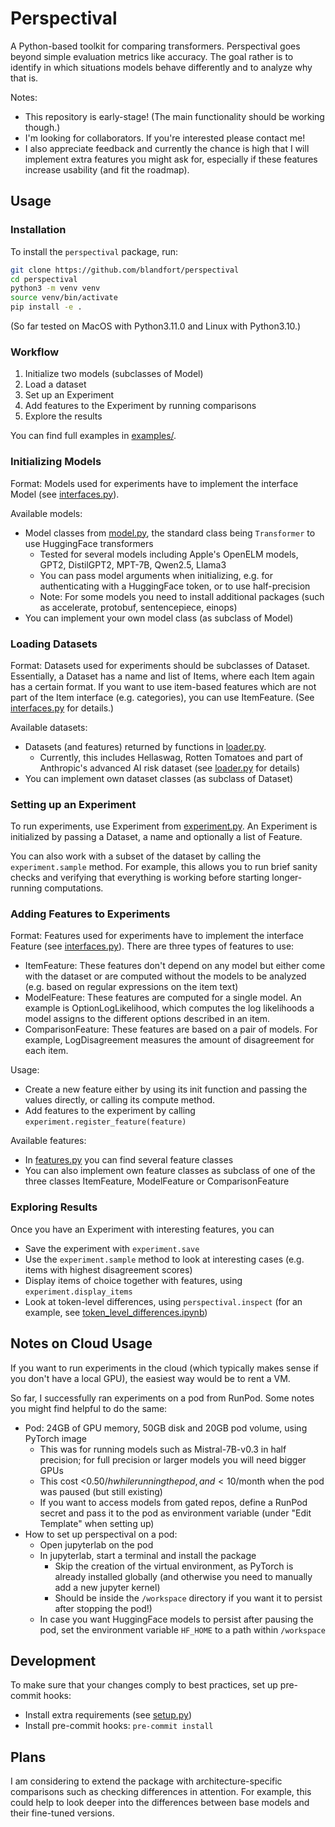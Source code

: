 # Perspectival

A Python-based toolkit for comparing transformers.
Perspectival goes beyond simple evaluation metrics like accuracy.
The goal rather is to identify in which situations models behave differently and to analyze why that is.

Notes:

* This repository is early-stage! (The main functionality should be working though.)
* I'm looking for collaborators. If you're interested please contact me!
* I also appreciate feedback and currently the chance is high that I will implement extra features you might ask for, especially if these features increase usability (and fit the roadmap).


## Usage

### Installation

To install the `perspectival` package, run:

```bash
git clone https://github.com/blandfort/perspectival
cd perspectival
python3 -m venv venv
source venv/bin/activate
pip install -e .
```

(So far tested on MacOS with Python3.11.0 and Linux with Python3.10.)


### Workflow

1. Initialize two models (subclasses of Model)
2. Load a dataset
3. Set up an Experiment
4. Add features to the Experiment by running comparisons
5. Explore the results

You can find full examples in [examples/](examples/).


### Initializing Models

Format: Models used for experiments have to implement the interface Model (see [interfaces.py](perspectival/interfaces.py)).

Available models:

- Model classes from [model.py](perspectival/model.py), the standard class being `Transformer` to use HuggingFace transformers
  - Tested for several models including Apple's OpenELM models, GPT2, DistilGPT2, MPT-7B, Qwen2.5, Llama3
  - You can pass model arguments when initializing, e.g. for authenticating with a HuggingFace token, or to use half-precision
  - Note: For some models you need to install additional packages (such as accelerate, protobuf, sentencepiece, einops)
- You can implement your own model class (as subclass of Model)


### Loading Datasets

Format: Datasets used for experiments should be subclasses of Dataset. Essentially, a Dataset has a name and list of Items, where each Item again has a certain format. If you want to use item-based features which are not part of the Item interface (e.g. categories), you can use ItemFeature. (See [interfaces.py](perspectival/interfaces.py) for details.)

Available datasets:

- Datasets (and features) returned by functions in [loader.py](perspectival/loader.py).
  - Currently, this includes Hellaswag, Rotten Tomatoes and part of Anthropic's advanced AI risk dataset (see [loader.py](perspectival/loader.py) for details)
- You can implement own dataset classes (as subclass of Dataset)


### Setting up an Experiment

To run experiments, use Experiment from [experiment.py](perspectival/experiment.py). An Experiment is initialized by passing a Dataset, a name and optionally a list of Feature.

You can also work with a subset of the dataset by calling the `experiment.sample` method.
For example, this allows you to run brief sanity checks and verifying that everything is working before starting longer-running computations.


### Adding Features to Experiments

Format: Features used for experiments have to implement the interface Feature (see [interfaces.py](perspectival/interfaces.py)). There are three types of features to use:

- ItemFeature: These features don't depend on any model but either come with the dataset or are computed without the models to be analyzed (e.g. based on regular expressions on the item text)
- ModelFeature: These features are computed for a single model. An example is OptionLogLikelihood, which computes the log likelihoods a model assigns to the different options described in an item.
- ComparisonFeature: These features are based on a pair of models. For example, LogDisagreement measures the amount of disagreement for each item.

Usage:

- Create a new feature either by using its init function and passing the values directly, or calling its compute method.
- Add features to the experiment by calling `experiment.register_feature(feature)`

Available features:

- In [features.py](perspectival/features.py) you can find several feature classes
- You can also implement own feature classes as subclass of one of the three classes ItemFeature, ModelFeature or ComparisonFeature


### Exploring Results

Once you have an Experiment with interesting features, you can

* Save the experiment with `experiment.save`
* Use the `experiment.sample` method to look at interesting cases (e.g. items with highest disagreement scores)
* Display items of choice together with features, using `experiment.display_items`
* Look at token-level differences, using `perspectival.inspect` (for an example, see [token_level_differences.ipynb](examples/token_level_differences.ipynb))


## Notes on Cloud Usage

If you want to run experiments in the cloud (which typically makes sense if you don't have a local GPU), the easiest way would be to rent a VM.

So far, I successfully ran experiments on a pod from RunPod. Some notes you might find helpful to do the same:

- Pod: 24GB of GPU memory, 50GB disk and 20GB pod volume, using PyTorch image
  - This was for running models such as Mistral-7B-v0.3 in half precision; for full precision or larger models you will need bigger GPUs
  - This cost <0.50$/h while running the pod, and <10$/month when the pod was paused (but still existing)
  - If you want to access models from gated repos, define a RunPod secret and pass it to the pod as environment variable (under "Edit Template" when setting up)
- How to set up perspectival on a pod:
  - Open jupyterlab on the pod
  - In jupyterlab, start a terminal and install the package
    - Skip the creation of the virtual environment, as PyTorch is already installed globally (and otherwise you need to manually add a new jupyter kernel)
    - Should be inside the `/workspace` directory if you want it to persist after stopping the pod!)
  - In case you want HuggingFace models to persist after pausing the pod, set the environment variable `HF_HOME` to a path within `/workspace`


## Development

To make sure that your changes comply to best practices, set up pre-commit hooks:

- Install extra requirements (see [setup.py](setup.py))
- Install pre-commit hooks: `pre-commit install`


## Plans

I am considering to extend the package with architecture-specific comparisons such as checking differences in attention. For example, this could help to look deeper into the differences between base models and their fine-tuned versions.
